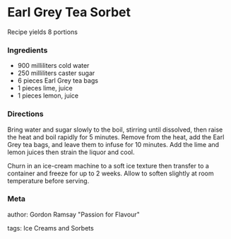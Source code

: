 # Earl Grey Tea Sorbet

Recipe yields 8 portions 

### Ingredients
 * 900 milliliters cold water
 * 250 milliliters caster sugar
 * 6 pieces Earl Grey tea bags
 * 1 pieces lime, juice
 * 1 pieces lemon, juice

### Directions

Bring water and sugar slowly to the boil, stirring until dissolved, then raise the heat and boil rapidly for 5 minutes.  Remove from the heat, add the Earl Grey tea bags, and leave them to infuse for 10 minutes.  Add the lime and lemon juices then strain the liquor and cool.

Churn in an ice-cream machine to a soft ice texture then transfer to a container and freeze for up to 2 weeks.  Allow to soften slightly at room temperature before serving.

### Meta
author: Gordon Ramsay "Passion for Flavour"

tags: Ice Creams and Sorbets


